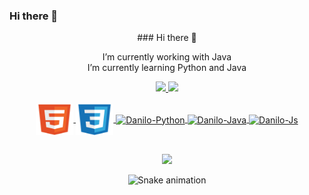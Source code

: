 ### Hi there 👋
<div align="center">
### Hi there 👋

  I’m currently working with Java <br>
  I’m currently learning Python and Java <br>
</div>

<div align="center">
  <a href="https://github.com/PTorini1">
  <img height="180em" src="https://github-readme-stats.vercel.app/api?username=danilospinola&show_icons=true&theme=dracula&include_all_commits=true&count_private=true"/>
  <img height="180em" src="https://github-readme-stats.vercel.app/api/top-langs/?username=danilospinola&layout=compact&langs_count=7&theme=dracula"/>
</div>
<div style="display: inline_block" align="center"><br>
  <img align="center" alt="Danilo-HTML" height="50" width="60" src="https://raw.githubusercontent.com/devicons/devicon/master/icons/html5/html5-original.svg">
  <img align="center" alt="Danilo-CSS" height="50" width="60" src="https://raw.githubusercontent.com/devicons/devicon/master/icons/css3/css3-original.svg">
  <img align="center" alt="Danilo-Python" height="50" width="60" src="https://cdn.jsdelivr.net/gh/devicons/devicon/icons/python/python-original.svg">
  <img align="center" alt="Danilo-Java" height="50" width="60" src="https://cdn.jsdelivr.net/gh/devicons/devicon/icons/java/java-original-wordmark.svg">
  <img align="center" alt="Danilo-Js" height="50" width="60" src="https://cdn.jsdelivr.net/gh/devicons/devicon/icons/javascript/javascript-original.svg">
</div>
  
  ##
 
<div align="center"> 
  <a href = "danspinola10@gmail.com"><img src="https://img.shields.io/badge/Gmail-D14836?style=for-the-badge&logo=gmail&logoColor=white" target="_blank"></a>
 
  ![Snake animation](https://github.com/PTorini1/PTorini1/blob/output/github-contribution-grid-snake.svg)
 
</div>
